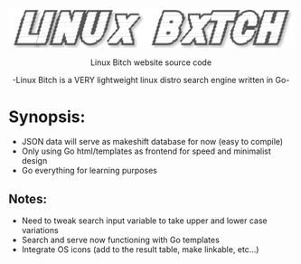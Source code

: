 ![](https://github.com/nickmancari/linux_bxtch/blob/master/images/Logo2.png)


<p align='center'> Linux Bitch website source code </p>

<p align='center'> -Linux Bitch is a VERY lightweight linux distro search engine written in Go- </p>

<p></p>

# Synopsis:
* JSON data will serve as makeshift database for now (easy to compile)
* Only using Go html/templates as frontend for speed and minimalist design
* Go everything for learning purposes

## Notes:
- Need to tweak search input variable to take upper and lower case variations
- Search and serve now functioning with Go templates
- Integrate OS icons (add to the result table, make linkable, etc...)
